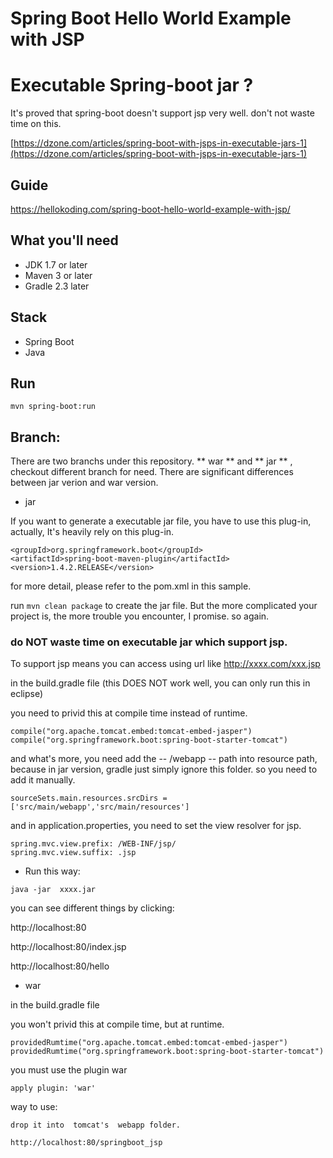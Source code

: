 # Spring Boot Hello World Example with JSP

Executable Spring-boot jar ?
==
It's proved that spring-boot doesn't support jsp very well.  don't not waste time on this.

[https://dzone.com/articles/spring-boot-with-jsps-in-executable-jars-1](https://dzone.com/articles/spring-boot-with-jsps-in-executable-jars-1)

## Guide
https://hellokoding.com/spring-boot-hello-world-example-with-jsp/

## What you'll need
- JDK 1.7 or later
- Maven 3 or later
- Gradle 2.3 later

## Stack
- Spring Boot
- Java

## Run
`mvn spring-boot:run`

Branch:
--
There are two branchs under this repository.  ** war ** and ** jar ** , checkout different branch for need.
There are significant differences between jar verion and war version.

- jar 
	

If you want to generate a executable jar file,   you have to use this plug-in,  actually, It's heavily rely on this plug-in.
```
<groupId>org.springframework.boot</groupId>
<artifactId>spring-boot-maven-plugin</artifactId>
<version>1.4.2.RELEASE</version>
```
for more detail, please refer to the pom.xml in this sample.

run ``` mvn clean package ``` to  create the jar file.     But the more complicated your project is, the more trouble you encounter, I promise. so again. 

### do NOT waste time on  executable jar which support jsp. ###

To support jsp means you can access using url like  http://xxxx.com/xxx.jsp   


in the build.gradle file  (this DOES NOT work well,  you can only run this in eclipse)

you need to privid this at compile time instead of runtime.
```
compile("org.apache.tomcat.embed:tomcat-embed-jasper")
compile("org.springframework.boot:spring-boot-starter-tomcat")
```		
and what's more, you need add the -- /webapp -- path into resource path, because in jar version,  gradle just simply ignore this folder. so you need to add it manually.
```
sourceSets.main.resources.srcDirs = ['src/main/webapp','src/main/resources']
```

and in application.properties,  you need to set the view resolver for jsp.
```
spring.mvc.view.prefix: /WEB-INF/jsp/
spring.mvc.view.suffix: .jsp
```

- Run this way:

``` 
java -jar  xxxx.jar 
```

you can see different things by clicking: 

http://localhost:80

http://localhost:80/index.jsp

http://localhost:80/hello

- war

	
in the build.gradle file

you won't privid this at compile time, but at runtime.
```
providedRumtime("org.apache.tomcat.embed:tomcat-embed-jasper")
providedRumtime("org.springframework.boot:spring-boot-starter-tomcat")
```		
you must use the plugin war
```
apply plugin: 'war' 
```

way to use:
```
drop it into  tomcat's  webapp folder.

http://localhost:80/springboot_jsp
```


